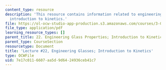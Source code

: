 ```yaml
---
content_type: resource
description: 'This resource contains information related to engineering glass properties:
  introduction to kinetics.'
file: https://ol-ocw-studio-app-production.s3.amazonaws.com/courses/3-091sc-introduction-to-solid-state-chemistry-fall-2010/7e17c0116607aa5d9d6424936ceb41c7_MIT3_091SCF09_lec22.pdf
file_type: application/pdf
learning_resource_types: []
parent_title: 22. Engineering Glass Properties; Introduction to Kinetics
parent_type: CourseSection
resourcetype: Document
title: 'Lecture #22, Engineering Glasses; Introduction to Kinetics'
type: OCWFile
uid: 7e17c011-6607-aa5d-9d64-24936ceb41c7
---
```

